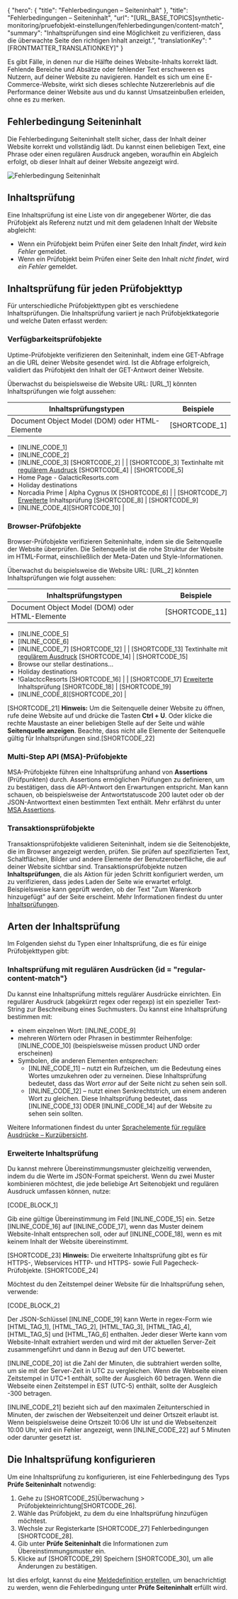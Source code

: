 {
  "hero": {
    "title": "Fehlerbedingungen – Seiteninhalt"
  },
  "title": "Fehlerbedingungen – Seiteninhalt",
  "url": "[URL_BASE_TOPICS]synthetic-monitoring/pruefobjekt-einstellungen/fehlerbedingungen/content-match",
  "summary": "Inhaltsprüfungen sind eine Möglichkeit zu verifizieren, dass die überwachte Seite den richtigen Inhalt anzeigt.",
  "translationKey": "[FRONTMATTER_TRANSLATIONKEY]"
}

Es gibt Fälle, in denen nur die Hälfte deines Website-Inhalts korrekt lädt. Fehlende Bereiche und Absätze oder fehlender Text erschweren es Nutzern, auf deiner Website zu navigieren. Handelt es sich um eine E-Commerce-Website, wirkt sich dieses schlechte Nutzererlebnis auf die Performance deiner Website aus und du kannst Umsatzeinbußen erleiden, ohne es zu merken.

## Fehlerbedingung Seiteninhalt

Die Fehlerbedingung Seiteninhalt stellt sicher, dass der Inhalt deiner Website korrekt und vollständig lädt. Du kannst einen beliebigen Text, eine Phrase oder einen regulären Ausdruck angeben, woraufhin ein Abgleich erfolgt, ob dieser Inhalt auf deiner Website angezeigt wird.

![Fehlerbedingung Seiteninhalt]([LINK_URL_1])

## Inhaltsprüfung

Eine Inhaltsprüfung ist eine Liste von dir angegebener Wörter, die das Prüfobjekt als Referenz nutzt und mit dem geladenen Inhalt der Website abgleicht:

- Wenn ein Prüfobjekt beim Prüfen einer Seite den Inhalt *findet*, wird *kein Fehler* gemeldet.
- Wenn ein Prüfobjekt beim Prüfen einer Seite den Inhalt *nicht findet*, wird *ein Fehler* gemeldet.

## Inhaltsprüfung für jeden Prüfobjekttyp

Für unterschiedliche Prüfobjekttypen gibt es verschiedene Inhaltsprüfungen. Die Inhaltsprüfung variiert je nach Prüfobjektkategorie und welche Daten erfasst werden:

### Verfügbarkeitsprüfobjekte

Uptime-Prüfobjekte verifizieren den Seiteninhalt, indem eine GET-Abfrage an die URL deiner Website gesendet wird. Ist die Abfrage erfolgreich, validiert das Prüfobjekt den Inhalt der GET-Antwort deiner Website.

Überwachst du beispielsweise die Website URL: [URL_1] könnten Inhaltsprüfungen wie folgt aussehen:

| Inhaltsprüfungstypen | Beispiele |
|--|--|
| Document Object Model (DOM) oder HTML-Elemente | [SHORTCODE_1]
- [INLINE_CODE_1]
- [INLINE_CODE_2]
- [INLINE_CODE_3] 
[SHORTCODE_2] |
| [SHORTCODE_3] Textinhalte mit [regulärem Ausdruck]([LINK_URL_2]) [SHORTCODE_4] | [SHORTCODE_5]
- Home Page - GalacticResorts.com
- Holiday destinations
- Norcadia Prime | Alpha Cygnus IX
[SHORTCODE_6] |
| [SHORTCODE_7] [Erweiterte]([LINK_URL_3]) Inhaltsprüfung [SHORTCODE_8] | [SHORTCODE_9]
- [INLINE_CODE_4][SHORTCODE_10] |

### Browser-Prüfobjekte

Browser-Prüfobjekte verifizieren Seiteninhalte, indem sie die Seitenquelle der Website überprüfen. Die Seitenquelle ist die rohe Struktur der Website im HTML-Format, einschließlich der Meta-Daten und Style-Informationen.

Überwachst du beispielsweise die Website URL: [URL_2] könnten Inhaltsprüfungen wie folgt aussehen:

| Inhaltsprüfungstypen | Beispiele |
|--|--|
| Document Object Model (DOM) oder HTML-Elemente | [SHORTCODE_11]
- [INLINE_CODE_5]
- [INLINE_CODE_6]
- [INLINE_CODE_7] 
[SHORTCODE_12] |
| [SHORTCODE_13] Textinhalte mit [regulärem Ausdruck]([LINK_URL_4]) [SHORTCODE_14] | [SHORTCODE_15]
- Browse our stellar destinations...
- Holiday destinations
- !GalactccResorts
[SHORTCODE_16] |
| [SHORTCODE_17] [Erweiterte]([LINK_URL_5]) Inhaltsprüfung [SHORTCODE_18] | [SHORTCODE_19]
- [INLINE_CODE_8][SHORTCODE_20] |

[SHORTCODE_21] **Hinweis:** Um die Seitenquelle deiner Website zu öffnen, rufe deine Website auf und drücke die Tasten **Ctrl + U**. Oder klicke die rechte Maustaste an einer beliebigen Stelle auf der Seite und wähle **Seitenquelle anzeigen**. Beachte, dass nicht alle Elemente der Seitenquelle gültig für Inhaltsprüfungen sind.[SHORTCODE_22]

### Multi-Step API (MSA)-Prüfobjekte

MSA-Prüfobjekte führen eine Inhaltsprüfung anhand von **Assertions** (Prüfpunkten) durch. Assertions ermöglichen Prüfungen zu definieren, um zu bestätigen, dass die API-Antwort den Erwartungen entspricht. Man kann schauen, ob beispielsweise der Antwortstatuscode 200 lautet oder ob der JSON-Antworttext einen bestimmten Text enthält. Mehr erfährst du unter [MSA Assertions]([LINK_URL_6]).

### Transaktionsprüfobjekte

Transaktionsprüfobjekte validieren Seiteninhalt, indem sie die Seitenobjekte, die im Browser angezeigt werden, prüfen. Sie prüfen auf spezifizierten Text, Schaltflächen, Bilder und andere Elemente der Benutzeroberfläche, die auf deiner Website sichtbar sind. Transaktionsprüfobjekte nutzen **Inhaltsprüfungen**, die als Aktion für jeden Schritt konfiguriert werden, um zu verifizieren, dass jedes Laden der Seite wie erwartet erfolgt. Beispielsweise kann geprüft werden, ob  der Text "Zum Warenkorb hinzugefügt" auf der Seite erscheint. Mehr Informationen findest du unter [Inhaltsprüfungen]([LINK_URL_7]).

## Arten der Inhaltsprüfung

Im Folgenden siehst du Typen einer Inhaltsprüfung, die es für einige Prüfobjekttypen gibt:

### Inhaltsprüfung mit regulären Ausdrücken {id = "regular-content-match"}

Du kannst eine Inhaltsprüfung mittels regulärer Ausdrücke einrichten. Ein regulärer Ausdruck (abgekürzt regex oder regexp) ist ein spezieller Text-String zur Beschreibung eines Suchmusters. Du kannst eine Inhaltsprüfung bestimmen mit:

- einem einzelnen Wort: [INLINE_CODE_9]
- mehreren Wörtern oder Phrasen in bestimmter Reihenfolge: [INLINE_CODE_10] (beispielsweise müssen  product UND order erscheinen)
- Symbolen, die anderen Elementen entsprechen:
  - [INLINE_CODE_11] – nutzt ein Rufzeichen, um die Bedeutung eines Wortes umzukehren oder zu verneinen. Diese Inhaltsprüfung bedeutet, dass das Wort *error* auf der Seite nicht zu sehen sein soll.
  - [INLINE_CODE_12] – nutzt einen Senkrechtstrich, um einem anderen Wort zu gleichen. Diese Inhaltsprüfung bedeutet, dass [INLINE_CODE_13] ODER [INLINE_CODE_14] auf der Website zu sehen sein sollten.

Weitere Informationen findest du unter [Sprachelemente für reguläre Ausdrücke – Kurzübersicht]([LINK_URL_8]).


### Erweiterte Inhaltsprüfung

Du kannst mehrere Übereinstimmungsmuster gleichzeitig verwenden, indem du die Werte im JSON-Format speicherst. Wenn du zwei Muster kombinieren möchtest, die jede beliebige Art Seitenobjekt und regulären Ausdruck umfassen können, nutze:

[CODE_BLOCK_1]

Gib eine gültige Übereinstimmung im Feld [INLINE_CODE_15] ein. Setze [INLINE_CODE_16] auf [INLINE_CODE_17], wenn das Muster deinem Website-Inhalt entsprechen soll, oder auf [INLINE_CODE_18], wenn es mit keinem Inhalt der Website übereinstimmt.  

[SHORTCODE_23] **Hinweis:** Die erweiterte Inhaltsprüfung gibt es für HTTPS-, Webservices HTTP- und HTTPS- sowie Full Pagecheck-Prüfobjekte. [SHORTCODE_24]

Möchtest du den Zeitstempel deiner Website für die Inhaltsprüfung sehen, verwende:

[CODE_BLOCK_2]

Der JSON-Schlüssel [INLINE_CODE_19] kann Werte in regex-Form wie \[HTML_TAG_1], \[HTML_TAG_2], \[HTML_TAG_3], \[HTML_TAG_4], \[HTML_TAG_5] und \[HTML_TAG_6] enthalten. Jeder dieser Werte kann vom Website-Inhalt extrahiert werden und wird mit der aktuellen Server-Zeit zusammengeführt und dann in Bezug auf den UTC bewertet.

[INLINE_CODE_20] ist die Zahl der Minuten, die subtrahiert werden sollte, um sie mit der Server-Zeit in UTC zu vergleichen. Wenn die Webseite einen Zeitstempel in UTC\+1 enthält, sollte der Ausgleich 60 betragen. Wenn die Webseite einen Zeitstempel in EST (UTC-5) enthält, sollte der Ausgleich -300 betragen.

[INLINE_CODE_21] bezieht sich auf den maximalen Zeitunterschied in Minuten, der zwischen der Webseitenzeit und deiner Ortszeit erlaubt ist. Wenn beispielsweise deine Ortszeit 10:06 Uhr ist und die Webseitenzeit 10:00 Uhr, wird ein Fehler angezeigt, wenn [INLINE_CODE_22] auf 5 Minuten oder darunter gesetzt ist.

## Die Inhaltsprüfung konfigurieren

Um eine Inhaltsprüfung zu konfigurieren, ist eine Fehlerbedingung des Typs **Prüfe Seiteninhalt** notwendig:

1. Gehe zu [SHORTCODE_25]Überwachung > Prüfobjekteinrichtung[SHORTCODE_26].
2. Wähle das Prüfobjekt, zu dem du eine Inhaltsprüfung hinzufügen möchtest.  
3. Wechsle zur Registerkarte [SHORTCODE_27] Fehlerbedingungen [SHORTCODE_28].  
4. Gib unter **Prüfe Seiteninhalt** die Informationen zum Übereinstimmungsmuster ein.
5. Klicke auf [SHORTCODE_29] Speichern [SHORTCODE_30], um alle Änderungen zu bestätigen.

Ist dies erfolgt, kannst du eine [Meldedefinition erstellen]([LINK_URL_9]), um benachrichtigt zu werden, wenn die Fehlerbedingung unter **Prüfe Seiteninhalt** erfüllt wird.
